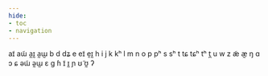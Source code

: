 ```yaml
---
hide:
- toc
- navigation
---
```

aɪ̃
aɯ̃
a̰ɪ̰
a̰ɯ̰
b
d
dʑ
e
eɪ̃
ḛɪ̰
h
i
j
k
kʰ
l
m
n
o
p
pʰ
s
sʰ
t
tɕ
tɕʰ
tʰ
t̪
u
w
z
æ̃
æ̰
ŋ
ɑ
ɔ
ɕ
əɯ̃
ə̰ɯ̰
ɛ
ɡ
ɦ
ɪ̃
ɪ̰
ɲ
ʊ̃
ʊ̰
ʔ
